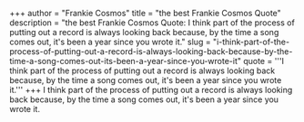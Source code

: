 +++
author = "Frankie Cosmos"
title = "the best Frankie Cosmos Quote"
description = "the best Frankie Cosmos Quote: I think part of the process of putting out a record is always looking back because, by the time a song comes out, it's been a year since you wrote it."
slug = "i-think-part-of-the-process-of-putting-out-a-record-is-always-looking-back-because-by-the-time-a-song-comes-out-its-been-a-year-since-you-wrote-it"
quote = '''I think part of the process of putting out a record is always looking back because, by the time a song comes out, it's been a year since you wrote it.'''
+++
I think part of the process of putting out a record is always looking back because, by the time a song comes out, it's been a year since you wrote it.
